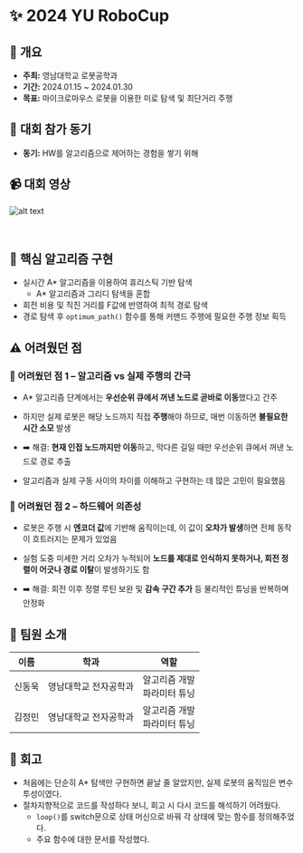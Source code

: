 # ✨ 2024 YU RoboCup
## 📜 개요
- **주최:** 영남대학교 로봇공학과
- **기간:** 2024.01.15 ~ 2024.01.30
- **목표:** 마이크로마우스 로봇을 이용한 미로 탐색 및 최단거리 주행

## 🙋 대회 참가 동기
- **동기:** HW를 알고리즘으로 제어하는 경험을 쌓기 위해

## 📹 대회 영상
![alt text](<./data/run.gif>)

<br>

## 🔧 핵심 알고리즘 구현
- 실시간 A* 알고리즘을 이용하여 휴리스틱 기반 탐색
    - A* 알고리즘과 그리디 탐색을 혼합
- 회전 비용 및 직진 거리를 F값에 반영하여 최적 경로 탐색
- 경로 탐색 후 `optimum_path()` 함수를 통해 커맨드 주행에 필요한 주행 정보 획득

## ⚠️ 어려웠던 점

### 🧭 어려웠던 점 1 – 알고리즘 vs 실제 주행의 간극
- A* 알고리즘 단계에서는 **우선순위 큐에서 꺼낸 노드로 곧바로 이동**했다고 간주

- 하지만 실제 로봇은 해당 노드까지 직접 **주행**해야 하므로, 매번 이동하면 **불필요한 시간 소모** 발생

- ➡️ 해결: **현재 인접 노드까지만 이동**하고, 막다른 길일 때만 우선순위 큐에서 꺼낸 노드로 경로 추출

- 알고리즘과 실제 구동 사이의 차이를 이해하고 구현하는 데 많은 고민이 필요했음

### 🔧 어려웠던 점 2 – 하드웨어 의존성
- 로봇은 주행 시 **엔코더 값**에 기반해 움직이는데,
이 값이 **오차가 발생**하면 전체 동작이 흐트러지는 문제가 있었음

- 실험 도중 미세한 거리 오차가 누적되어 **노드를 제대로 인식하지 못하거나,
회전 정렬이 어긋나 경로 이탈**이 발생하기도 함

- ➡️ 해결: 회전 이후 정렬 루틴 보완 및 **감속 구간 추가** 등 물리적인 튜닝을 반복하며 안정화


## 👥 팀원 소개
| 이름 | 학과 | 역할 |
|:-:|:-:| :-: |
| 신동욱 | 영남대학교 전자공학과 | 알고리즘 개발<br> 파라미터 튜닝 |
| 김정민 | 영남대학교 전자공학과 | 알고리즘 개발<br>파라미터 튜닝 |

## 🔄 회고
- 처음에는 단순히 A* 탐색만 구현하면 끝날 줄 알았지만, 실제 로봇의 움직임은 변수 투성이였다.
- 절차지향적으로 코드를 작성하다 보니, 회고 시 다시 코드를 해석하기 어려웠다.
    - `loop()`를 switch문으로 상태 머신으로 바꿔 각 상태에 맞는 함수를 정의해주었다.
    - 주요 함수에 대한 문서를 작성했다.
